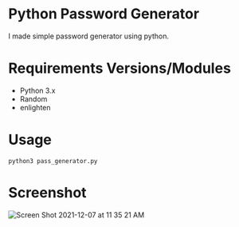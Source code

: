 # Python Password Generator
I made simple password generator using python.

# Requirements Versions/Modules
- Python 3.x
- Random 
- enlighten

# Usage
``
python3 pass_generator.py
``

# Screenshot
![Screen Shot 2021-12-07 at 11 35 21 AM](https://user-images.githubusercontent.com/63228128/144985469-587241ba-0451-4de3-a39e-e1df66fbc462.png)
